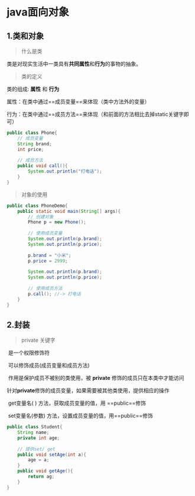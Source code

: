 # java面向对象

## 1.类和对象

> 什么是类

类是对现实生活中一类具有**共同属性**和**行为**的事物的抽象。

> 类的定义

类的组成: **属性** 和 **行为**

 属性：在类中通过==成员变量==来体现（类中方法外的变量）

 行为：在类中通过==成员方法==来体现（和前面的方法相比去掉static关键字即可）

```java
public class Phone{
    // 成员变量
    String brand;
    int price;
    
    // 成员方法
    public void call(){
        System.out.println("打电话");
	}
}
```

> 对象的使用

```java
public class PhoneDemo{
    public static void main(String[] args){
        // 创建对象
        Phone p = new Phone();
        
        // 使用成员变量
        System.out.println(p.brand);
        System.out.println(p.price);
        
        p.brand = "小米";
        p.price = 2999;
        
        System.out.println(p.brand);
        System.out.println(p.price);
        
        // 使用成员方法
        p.call(); //-> 打电话
    }
}
```

## 2.封装

> private 关键字

​		是一个权限修饰符

​		可以修饰成员(成员变量和成员方法)

​		作用是保护成员不被别的类使用，被 **private** 修饰的成员只在本类中才能访问

​		针对**private**修饰的成员变量，如果需要被其他类使用，提供相应的操作

​		get变量名( ) 方法，获取成员变量的值，用 ==public==修饰

​		set变量名(参数) 方法，设置成员变量的值，用==public==修饰

```java
public class Student{
    String name;
    private int age;
    
    // 提供set/ get
    public void setAge(int a){
        age = a;
    }
    public void getAge(){
        return ag;
    }
}
```

